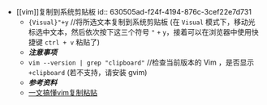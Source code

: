 - [[vim]]复制到系统剪贴板
  id:: 630505ad-f24f-4194-876c-3cef22e7d731
  * `{Visual}"+y` //将所选文本复制到系统剪贴板 (在 `Visual` 模式下，移动光标选中文本，然后依次按下这三个符号 `"` `+` `y`，接着可以在浏览器中使用快捷键 `ctrl + v` 粘贴了)
  * ***注意事项***
  * `vim --version | grep "clipboard"` //检查当前版本的 Vim ，是否显示 `+clipboard` (若不支持，请安装 gvim)
  * ***参考资料***
  * [一文搞懂vim复制粘贴](https://www.cnblogs.com/huahuayu/p/12235242.html "一文搞懂vim复制粘贴")